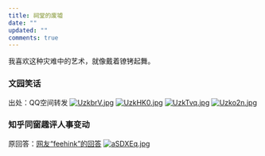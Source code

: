 ```yaml
---
title: 祠堂的废墟
date: ""
updated: ""
comments: true 
---
```

我喜欢这种灾难中的艺术，就像戴着镣铐起舞。

### 文园笑话
出处：QQ空间转发
[![UzkbrV.jpg](https://s1.ax1x.com/2020/07/25/UzkbrV.jpg)](https://imgchr.com/i/UzkbrV)
[![UzkHK0.jpg](https://s1.ax1x.com/2020/07/25/UzkHK0.jpg)](https://imgchr.com/i/UzkHK0)
[![UzkTvq.jpg](https://s1.ax1x.com/2020/07/25/UzkTvq.jpg)](https://imgchr.com/i/UzkTvq)
[![Uzko2n.jpg](https://s1.ax1x.com/2020/07/25/Uzko2n.jpg)](https://imgchr.com/i/Uzko2n)

### 知乎同窗趣评人事变动
原回答：[网友“feehink”的回答](https://www.zhihu.com/question/409119780/answer/1360653838)
[![aSDXEq.jpg](https://s1.ax1x.com/2020/07/25/aSDXEq.jpg)](https://s1.ax1x.com/2020/07/25/aSDXEq.jpg)



